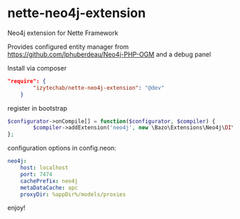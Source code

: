 nette-neo4j-extension
=====================

Neo4j extension for Nette Framework

Provides configured entity manager from https://github.com/lphuberdeau/Neo4j-PHP-OGM and a debug panel

Install via composer

```json
"require": {
		"izytechab/nette-neo4j-extension": "@dev"
    }
``` 

register in bootstrap

```php
$configurator->onCompile[] = function($configurator, $compiler) {
		$compiler->addExtension('neo4j', new \Bazo\Extensions\Neo4j\DI\Neo4jExtension);
};
```

configuration options in config.neon:

```yaml
neo4j:
	host: localhost
	port: 7474
	cachePrefix: neo4j
	metaDataCache: apc
	proxyDir: %appDir%/models/proxies
```

enjoy!
